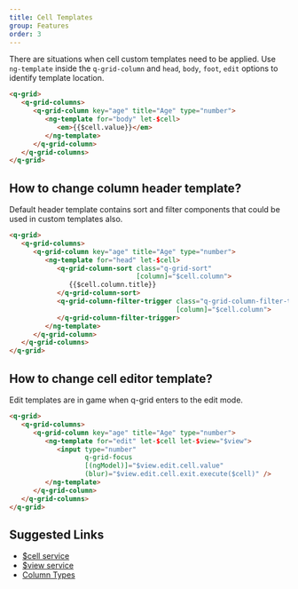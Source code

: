 ```yaml
---
title: Cell Templates
group: Features
order: 3
---
```


There are situations when cell custom templates need to be applied. Use `ng-template` inside the `q-grid-column` and `head`, `body`, `foot`, `edit` options to identify template location.

```html
<q-grid>
   <q-grid-columns>
      <q-grid-column key="age" title="Age" type="number">
         <ng-template for="body" let-$cell>
            <em>{{$cell.value}}</em>
         </ng-template>
      </q-grid-column>
   </q-grid-columns>
</q-grid>
```

## How to change column header template?

Default header template contains sort and filter components that could be used in custom templates also.

```html
<q-grid>
   <q-grid-columns>     
      <q-grid-column key="age" title="Age" type="number">
         <ng-template for="head" let-$cell>
            <q-grid-column-sort class="q-grid-sort"
                                [column]="$cell.column">
               {{$cell.column.title}}
            </q-grid-column-sort>
            <q-grid-column-filter-trigger class="q-grid-column-filter-trigger"                                       
                                          [column]="$cell.column">
            </q-grid-column-filter-trigger>
         </ng-template>
      </q-grid-column>
   </q-grid-columns>
</q-grid>
```

## How to change cell editor template?

Edit templates are in game when q-grid enters to the edit mode.

```html
<q-grid>
   <q-grid-columns>
      <q-grid-column key="age" title="Age" type="number">
         <ng-template for="edit" let-$cell let-$view="$view">
            <input type="number"
                   q-grid-focus
                   [(ngModel)]="$view.edit.cell.value"
                   (blur)="$view.edit.cell.exit.execute($cell)" />
         </ng-template>
      </q-grid-column>
   </q-grid-columns>
</q-grid>
```

## Suggested Links

* [$cell service](/reference/cell-service.html)
* [$view service](/reference/view-service.html)
* [Column Types](/column-type/grid-column.html)